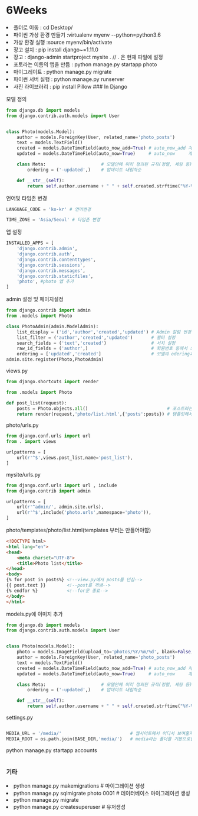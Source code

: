 
# 6Weeks

<li> 폴더로 이동 : cd Desktop/<name>
<li> 파이썬 가상 환경 만들기 :virtualenv myenv --python=python3.6 
<li> 가상 환경 실행 :source myenv/bin/activate
<li> 장고 설치 : pip install django~=1.11.0
<li> 장고 : django-admin startproject mysite . // . 은 현재 파일에 설정
<li> 포토라는 이름의 앱을 만듬 : python manage.py startapp photo
<li> 마이그레이트 : python manage.py migrate
<li> 파이썬 서버 실행 : python manage.py runserver
<li> 사진 라이브러리 : pip install Pillow
### In Django

모델 정의

```python
from django.db import models
from django.contrib.auth.models import User


class Photo(models.Model):
    author = models.ForeignKey(User, related_name='photo_posts')
    text = models.TextField()
    created = models.DateTimeField(auto_now_add=True) # auto_now_add 처음에만 업데이트
    updated = models.DateTimeField(auto_now=True)     # auto_now     계속 자동 업데이트

    class Meta:                     # 모델안에 미리 정의된 규칙(정렬, 세팅 등)
        ordering = ('-updated',)    # 업데이트 내림차순

    def __str__(self):
        return self.author.username + " " + self.created.strftime("%Y-%m-%d %H:%i:%s")
```


언어및 타임존 변경

```python
LANGUAGE_CODE = 'ko-kr' # 언어변경

TIME_ZONE = 'Asia/Seoul' # 타임존 변경
```

앱 설정

```python
INSTALLED_APPS = [
    'django.contrib.admin',
    'django.contrib.auth',
    'django.contrib.contenttypes',
    'django.contrib.sessions',
    'django.contrib.messages',
    'django.contrib.staticfiles',
    'photo', #photo 앱 추가
]
```

admin 설정 및 페이지설정

```python
from django.contrib import admin
from .models import Photo

class PhotoAdmin(admin.ModelAdmin):
    list_display = ('id','author','created','updated') # Admin 칼럼 변경
    list_filter = ('author','created','updated')       # 필터 설정
    search_fields = ('text','created')                 # 서치 설정
    raw_id_fields = ('author',)                        # 회원번호 등에서 쓰듯, 검색 가능,은 필수
    ordering = ['updated','created']                   # 모델의 odering과 다름, admin페이지의 오더링순
admin.site.register(Photo,PhotoAdmin)
```

views.py 

```python
from django.shortcuts import render

from .models import Photo

def post_list(request):
    posts = Photo.objects.all()                              # 포스트라는 변수에 모든것을 불러옮.
    return render(request,'photo/list.html',{'posts':posts}) # 템플릿에서 'posts' 라는 변수를 사용함, posts는 이클래스의 값 

```

photo/urls.py

```python
from django.conf.urls import url
from . import views

urlpatterns = [
    url(r'^$',views.post_list,name='post_list'),
]
```

mysite/urls.py

```python
from django.conf.urls import url , include
from django.contrib import admin

urlpatterns = [
    url(r'^admin/', admin.site.urls),
    url(r'^$',include('photo.urls',namespace='photo')),
]

```

photo/templates/photo/list.html(templates 부터는 만들어야함)

```html
<!DOCTYPE html>
<html lang="en">
<head>
    <meta charset="UTF-8">
    <title>Photo list</title>
</head>
<body>
{% for post in posts%} <!--view.py에서 posts를 던짐-->
{{ post.text }}        <!--post를 꺼냄-->
{% endfor %}           <!--for문 종료-->
</body>
</html>
```

models.py에 이미지 추가

```python
from django.db import models
from django.contrib.auth.models import User


class Photo(models.Model):
    photo = models.ImageField(upload_to='photos/%Y/%m/%d', blank=False, default='NoImage.jpg') # 이미지 추가
    author = models.ForeignKey(User, related_name='photo_posts')
    text = models.TextField()
    created = models.DateTimeField(auto_now_add=True) # auto_now_add 처음에만 업데이트
    updated = models.DateTimeField(auto_now=True)     # auto_now     계속 자동 업데이트

    class Meta:                     # 모델안에 미리 정의된 규칙(정렬, 세팅 등)
        ordering = ('-updated',)    # 업데이트 내림차순

    def __str__(self):
        return self.author.username + " " + self.created.strftime("%Y-%m-%d %H:%i:%s")
```

settings.py

```python

MEDIA_URL = '/media/'                          # 웹사이트에서 어디서 보여줄지
MEDIA_ROOT = os.path.join(BASE_DIR,'media/')   # media라는 폴더를 기본으로함

```

python manage.py startapp accounts
```python
```
### 기타

<li> python manage.py makemigrations   # 마이그레이션 생성
<li> python manage.py sqlmigrate photo 0001 #  데이터베이스 마이그레이션 생성
<li> python manage.py migrate
<li> python manage.py createsuperuser # 유저생성
